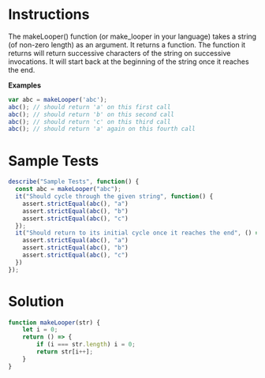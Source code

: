 # **Instructions**

The makeLooper() function (or make_looper in your language) takes a string (of non-zero length) as an argument. It returns a function. The function it returns will return successive characters of the string on successive invocations. It will start back at the beginning of the string once it reaches the end.

**Examples**

```js
var abc = makeLooper('abc');
abc(); // should return 'a' on this first call
abc(); // should return 'b' on this second call
abc(); // should return 'c' on this third call
abc(); // should return 'a' again on this fourth call
```

# **Sample Tests**

```js
describe("Sample Tests", function() {
  const abc = makeLooper("abc");
  it("Should cycle through the given string", function() {
    assert.strictEqual(abc(), "a")
    assert.strictEqual(abc(), "b")
    assert.strictEqual(abc(), "c")
  });
  it("Should return to its initial cycle once it reaches the end", () => {
    assert.strictEqual(abc(), "a")
    assert.strictEqual(abc(), "b")
    assert.strictEqual(abc(), "c")
  })
});
```

# **Solution**

```js
function makeLooper(str) {
	let i = 0;
	return () => {
		if (i === str.length) i = 0;
		return str[i++];
	}
}
``` 